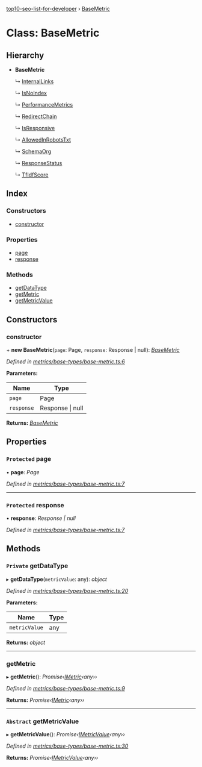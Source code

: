 [top10-seo-list-for-developer](../README.md) › [BaseMetric](basemetric.md)

# Class: BaseMetric

## Hierarchy

* **BaseMetric**

  ↳ [InternalLinks](internallinks.md)

  ↳ [IsNoIndex](isnoindex.md)

  ↳ [PerformanceMetrics](performancemetrics.md)

  ↳ [RedirectChain](redirectchain.md)

  ↳ [IsResponsive](isresponsive.md)

  ↳ [AllowedInRobotsTxt](allowedinrobotstxt.md)

  ↳ [SchemaOrg](schemaorg.md)

  ↳ [ResponseStatus](responsestatus.md)

  ↳ [TfIdfScore](tfidfscore.md)

## Index

### Constructors

* [constructor](basemetric.md#constructor)

### Properties

* [page](basemetric.md#protected-page)
* [response](basemetric.md#protected-response)

### Methods

* [getDataType](basemetric.md#private-getdatatype)
* [getMetric](basemetric.md#getmetric)
* [getMetricValue](basemetric.md#abstract-getmetricvalue)

## Constructors

###  constructor

\+ **new BaseMetric**(`page`: Page, `response`: Response | null): *[BaseMetric](basemetric.md)*

*Defined in [metrics/base-types/base-metric.ts:6](https://github.com/deepcrawl/top10-seo-list-for-developer/blob/5df526d/src/metrics/base-types/base-metric.ts#L6)*

**Parameters:**

Name | Type |
------ | ------ |
`page` | Page |
`response` | Response &#124; null |

**Returns:** *[BaseMetric](basemetric.md)*

## Properties

### `Protected` page

• **page**: *Page*

*Defined in [metrics/base-types/base-metric.ts:7](https://github.com/deepcrawl/top10-seo-list-for-developer/blob/5df526d/src/metrics/base-types/base-metric.ts#L7)*

___

### `Protected` response

• **response**: *Response | null*

*Defined in [metrics/base-types/base-metric.ts:7](https://github.com/deepcrawl/top10-seo-list-for-developer/blob/5df526d/src/metrics/base-types/base-metric.ts#L7)*

## Methods

### `Private` getDataType

▸ **getDataType**(`metricValue`: any): *object*

*Defined in [metrics/base-types/base-metric.ts:20](https://github.com/deepcrawl/top10-seo-list-for-developer/blob/5df526d/src/metrics/base-types/base-metric.ts#L20)*

**Parameters:**

Name | Type |
------ | ------ |
`metricValue` | any |

**Returns:** *object*

___

###  getMetric

▸ **getMetric**(): *Promise‹[IMetric](../interfaces/imetric.md)‹any››*

*Defined in [metrics/base-types/base-metric.ts:9](https://github.com/deepcrawl/top10-seo-list-for-developer/blob/5df526d/src/metrics/base-types/base-metric.ts#L9)*

**Returns:** *Promise‹[IMetric](../interfaces/imetric.md)‹any››*

___

### `Abstract` getMetricValue

▸ **getMetricValue**(): *Promise‹[IMetricValue](../interfaces/imetricvalue.md)‹any››*

*Defined in [metrics/base-types/base-metric.ts:30](https://github.com/deepcrawl/top10-seo-list-for-developer/blob/5df526d/src/metrics/base-types/base-metric.ts#L30)*

**Returns:** *Promise‹[IMetricValue](../interfaces/imetricvalue.md)‹any››*
